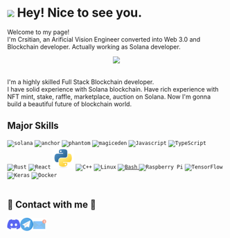 <!-- Hi there! 👋
- 👋 Hi, I’m @cristianwpuig
- 👀 I’m interested in machine learning, deep learning, LiDAR sensors, edge cmoputing
- 🌱 I’m currently learning ...
- 💞️ I’m looking to collaborate on ...
- 📫 How to reach me ... -->

<!---
cristianwpuig/cristianwpuig is a ✨ special ✨ repository because its `README.md` (this file) appears on your GitHub profile.
You can click the Preview link to take a look at your changes.
--->

<h1><img src="https://emojis.slackmojis.com/emojis/images/1531849430/4246/blob-sunglasses.gif?1531849430" width="30"/> Hey! Nice to see you.</h1>


<p>Welcome to my page! </br> I'm Crsitian, an Arificial Vision Engineer converted into Web 3.0 and Blockchain developer. Actually working as Solana developer.

<p align="center">
  <a href="https://github.com/cryptoSyndrome001"><img src="https://readme-typing-svg.herokuapp.com?font=Fira+Code&pause=1000&width=900&size=40&height=60&center=true&vCenter=true&lines=Full+Stack+Blockchain+Developer;Full+Stack+Web+3.0+Developer;Always+Learning+New+Tech"></a>
</p>
<br />

<span>
I'm a highly skilled Full Stack Blockchain developer. <br/>
I have solid experience with Solana blockchain. Have rich experience with NFT mint, stake, raffle, marketplace, auction on Solana. Now I'm gonna build a beautiful future of blockchain world. 
</span><br/>


## Major Skills
<div>
  <div align="left">
    <code><img alt="solana" height="50" width="50" src="https://cryptologos.cc/logos/solana-sol-logo.svg?v=023"></code>
    <code><img alt="anchor" height="50" width="50" src="https://camo.githubusercontent.com/73b2a433c137f781fb799073ceba7ffded98a2cb5db2ce6aa7f7ab9eaeb547a9/68747470733a2f2f7062732e7477696d672e636f6d2f6d656469612f46565556614f3958454141756c764b3f666f726d61743d706e67266e616d653d736d616c6c" /></code>
    <code><img alt="phantom" height="50" width="50" src="https://play-lh.googleusercontent.com/ioQBlPQEZDoiNFTMj_CRMt7BlBREualoE1SChNtP6ZKrYhKXtMe-c5hqLB-hL4M2" /></code>
    <code><img alt="magiceden" height="50" width="50" src="https://www.freelogovectors.net/wp-content/uploads/2022/06/magic-eden-logo-freelogovectors.net_.png"></code>
    <code><img alt="Javascript" height="50" width="50" src="https://img.icons8.com/color/2x/javascript.png"/></code>
    <code><img alt="TypeScript" height="50" width="50" src="https://img.icons8.com/color/2x/typescript.png"></code>  
    <code><img alt="Rust" height="50"  width="50" src="https://profilinator.rishav.dev/skills-assets/rust-plain.svg" /></code>
    <code><img alt="React" height="50"  width="50" src="https://profilinator.rishav.dev/skills-assets/react-original-wordmark.svg" /></code>
    <code><img alt="Python" height="50" width="50" src="https://raw.githubusercontent.com/devicons/devicon/master/icons/python/python-original.svg"     /></code>
    <code><img alt="C++" height="50"  width="50" src="https://profilinator.rishav.dev/skills-assets/cplusplus-original.svg" /></code>
    <code><img alt="Linux" height="50"  width="50" src="https://profilinator.rishav.dev/skills-assets/linux-original.svg" /></code>
    <a href="https://www.gnu.org/software/bash/" target="_blank">
        <code><img alt="Bash" height="50"  width="50"  src="https://profilinator.rishav.dev/skills-assets/gnu_bash-icon.svg" /></code>
     </a>
    <code><img alt="Raspberry Pi" height="50"  width="50" src="https://cdn.worldvectorlogo.com/logos/raspberry-pi.svg" alt="Raspberry Pi" /></code>
    <code><img alt="TensorFlow" height="50"  width="50" src="https://profilinator.rishav.dev/skills-assets/tensorflow-icon.svg" /></code>
    <code><img alt="Keras" height="50"  width="50" src="https://profilinator.rishav.dev/skills-assets/keras.png" /></code>
    <code><img  alt="Docker" height="50" width="50" src="https://profilinator.rishav.dev/skills-assets/docker-original-wordmark.svg" /></code>
<!--     <code><img alt="MongoDB" height="50" width="50" src="https://img.icons8.com/color/2x/mongodb.png"/></code> -->
<!--     <code><img alt="metamask" height="50" width="50" src="https://upload.wikimedia.org/wikipedia/commons/thumb/3/36/MetaMask_Fox.svg/1200px-MetaMask_Fox.svg.png"></code> -->
    
  </div>
</div>
<!-- <hr>  -->
<br />

## 🤝 Contact with me 🤝
   
   <a href="https://discordapp.com/users/865926865557782550" >
   <img align='left' src='https://raw.githubusercontent.com/black-wyvern-dev/black-wyvern-dev/main/images/discord.svg' alt='cristian | discord' height="30" width="30"/>
   </a>
   <a href="https://t.me/Cristian_7_7" >
   <img align='left' src='https://raw.githubusercontent.com/black-wyvern-dev/black-wyvern-dev/main/images/telegram.svg' alt='cristian | telegram' height="30" width="30"/>
<!--    </a>
   <a href="https://join.skype.com/invite/Bk1f3pGPYuJF" >
   <img align='left' src='https://raw.githubusercontent.com/black-wyvern-dev/black-wyvern-dev/main/images/skype.svg' alt='supernova | skype' height="30" width="30"/>
   </a> -->
   <a href="mailto:cristianwpuig@gmail.com" >
   <img align='left' src='https://raw.githubusercontent.com/black-wyvern-dev/black-wyvern-dev/main/images/email.svg' alt='cristian | email' height="30" width="30"/>
   </a>

